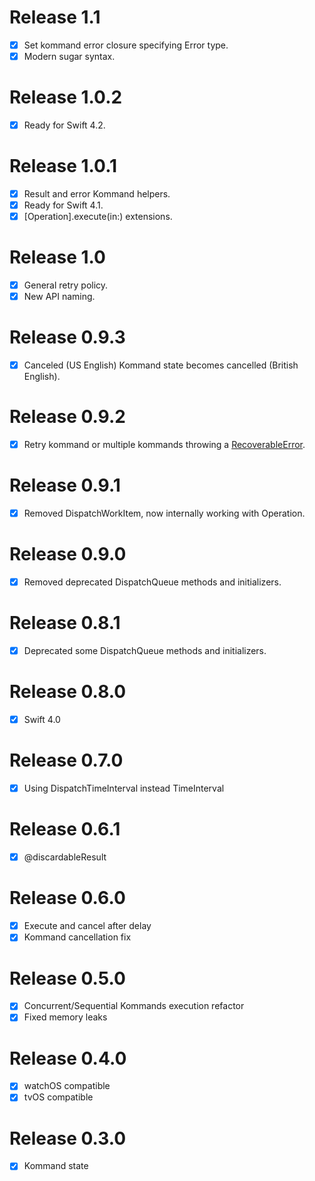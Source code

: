 # Release 1.1

- [x] Set kommand error closure specifying Error type.
- [x] Modern sugar syntax.

# Release 1.0.2

- [x] Ready for Swift 4.2.

# Release 1.0.1

- [x] Result and error Kommand helpers.
- [x] Ready for Swift 4.1.
- [x] [Operation].execute(in:) extensions.

# Release 1.0

- [x] General retry policy.
- [x] New API naming.

# Release 0.9.3

- [x] Canceled (US English) Kommand state becomes cancelled (British English).

# Release 0.9.2

- [x] Retry kommand or multiple kommands throwing a [RecoverableError](https://github.com/apple/swift-evolution/blob/master/proposals/0112-nserror-bridging.md#new-protocols).

# Release 0.9.1

- [x] Removed DispatchWorkItem, now internally working with Operation.

# Release 0.9.0

- [x] Removed deprecated DispatchQueue methods and initializers.

# Release 0.8.1

- [x] Deprecated some DispatchQueue methods and initializers.

# Release 0.8.0

- [x] Swift 4.0

# Release 0.7.0

- [x] Using DispatchTimeInterval instead TimeInterval

# Release 0.6.1

- [x] @discardableResult

# Release 0.6.0

- [x] Execute and cancel after delay
- [x] Kommand cancellation fix

# Release 0.5.0

- [x] Concurrent/Sequential Kommands execution refactor
- [x] Fixed memory leaks

# Release 0.4.0

- [x] watchOS compatible
- [x] tvOS compatible

# Release 0.3.0

- [x] Kommand state
